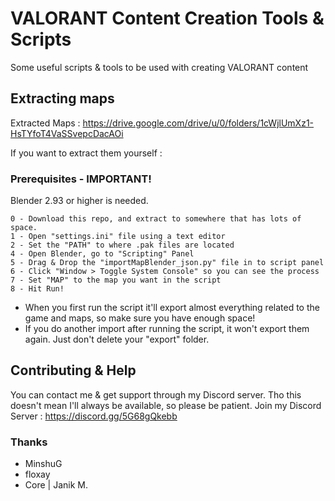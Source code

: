 # VALORANT Content Creation Tools & Scripts

Some useful scripts & tools to be used with creating VALORANT content

## Extracting maps

Extracted Maps : https://drive.google.com/drive/u/0/folders/1cWjlUmXz1-HsTYfoT4VaSSvepcDacAOi

If you want to extract them yourself :

### Prerequisites - IMPORTANT!

Blender 2.93 or higher is needed.

    0 - Download this repo, and extract to somewhere that has lots of space.
    1 - Open "settings.ini" file using a text editor
    2 - Set the "PATH" to where .pak files are located
    4 - Open Blender, go to "Scripting" Panel
    5 - Drag & Drop the "importMapBlender_json.py" file in to script panel
    6 - Click "Window > Toggle System Console" so you can see the process
    7 - Set "MAP" to the map you want in the script
    8 - Hit Run!

- When you first run the script it'll export almost everything related to the game and maps, so make sure you have enough space!
- If you do another import after running the script, it won't export them again. Just don't delete your "export" folder.

## Contributing & Help

You can contact me & get support through my Discord server. Tho this doesn't mean I'll always be available, so please be patient.
Join my Discord Server : https://discord.gg/5G68gQkebb

### Thanks

- MinshuG
- floxay
- Core | Janik M.
